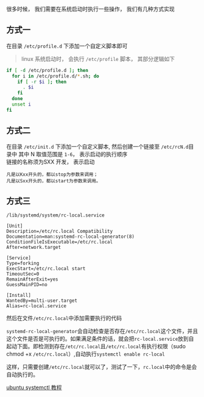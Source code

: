 很多时候， 我们需要在系统启动时执行一些操作， 我们有几种方式实现


## 方式一
在目录 `/etc/profile.d` 下添加一个自定义脚本即可
> linux 系统启动时， 会执行 `/etc/profile` 脚本， 其部分逻辑如下
```bash
if [ -d /etc/profile.d ]; then
  for i in /etc/profile.d/*.sh; do
    if [ -r $i ]; then
      . $i
    fi
  done
  unset i
fi
```

## 方式二
在目录 `/etc/init.d` 下添加一个自定义脚本, 然后创建一个链接至 `/etc/rcN.d`目录中
其中 N 取值范围是 `1-6`， 表示启动的执行顺序  
链接的名称须为SXX 开发， 表示启动
```
凡是以Kxx开头的，都以stop为参数来调用；
凡是以Sxx开头的，都以start为参数来调用。
```


## 方式三
`/lib/systemd/system/rc-local.service`
```
[Unit]
Description=/etc/rc.local Compatibility
Documentation=man:systemd-rc-local-generator(8)
ConditionFileIsExecutable=/etc/rc.local
After=network.target

[Service]
Type=forking
ExecStart=/etc/rc.local start
TimeoutSec=0
RemainAfterExit=yes
GuessMainPID=no

[Install]
WantedBy=multi-user.target
Alias=rc-local.service
```
然后在文件`/etc/rc.local`中添加需要执行的代码 

`systemd-rc-local-generator`会自动检查是否存在`/etc/rc.local`这个文件，并且这个文件是否是可执行的。如果满足条件的话，就会把`rc-local.service`放到自起动下面。即检测到存在`/etc/rc.local`且`/etc/rc.local`有执行权限（sudo chmod +x `/etc/rc.local`）,自动执行`systemctl enable rc-local`

这样，只需要创建`/etc/rc.local`就可以了，测试了一下，`rc.local`中的命令是会自动执行的。

[ubuntu systemctl 教程](https://juejin.cn/post/7059400745665167397)


